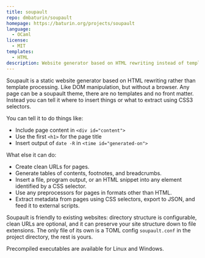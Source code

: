 ```yaml
---
title: soupault
repo: dmbaturin/soupault
homepage: https://baturin.org/projects/soupault
language:
  - OCaml
license:
  - MIT
templates:
  - HTML
description: Website generator based on HTML rewriting instead of template processing.
---
```


Soupault is a static website generator based on HTML rewriting rather than template processing.
Like DOM manipulation, but without a browser.
Any page can be a soupault theme, there are no templates and no front matter.
Instead you can tell it where to insert things or what to extract using CSS3 selectors.

You can tell it to do things like:
* Include page content in `<div id="content">`
* Use the first `<h1>` for the page title
* Insert output of `date -R` in `<time id="generated-on">`

What else it can do:
* Create clean URLs for pages.
* Generate tables of contents, footnotes, and breadcrumbs.
* Insert a file, program output, or an HTML snippet into any element identified by a CSS selector.
* Use any preprocessors for pages in formats other than HTML.
* Extract metadata from pages using CSS selectors, export to JSON, and feed it to external scripts.

Soupault is friendly to existing websites: directory structure is configurable,
clean URLs are optional, and it can preserve your site structure down to file extensions.
The only file of its own is a TOML config `soupault.conf` in the project directory,
the rest is yours.

Precompiled executables are available for Linux and Windows.
